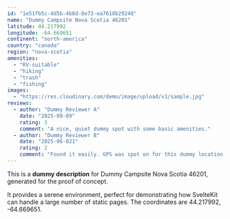 ```yaml
---
id: "1e51fb5c-4d5b-4b8d-8e73-ea7618b29248"
name: "Dummy Campsite Nova Scotia 46201"
latitude: 44.217992
longitude: -64.669651
continent: "north-america"
country: "canada"
region: "nova-scotia"
amenities:
  - "RV-suitable"
  - "hiking"
  - "trash"
  - "fishing"
images:
  - "https://res.cloudinary.com/demo/image/upload/v1/sample.jpg"
reviews:
  - author: "Dummy Reviewer A"
    date: "2025-09-09"
    rating: 3
    comment: "A nice, quiet dummy spot with some basic amenities."
  - author: "Dummy Reviewer B"
    date: "2025-06-021"
    rating: 2
    comment: "Found it easily. GPS was spot on for this dummy location."
---
```


This is a **dummy description** for Dummy Campsite Nova Scotia 46201, generated for the proof of concept.

It provides a serene environment, perfect for demonstrating how SvelteKit can handle a large number of static pages. The coordinates are 44.217992, -64.669651.
